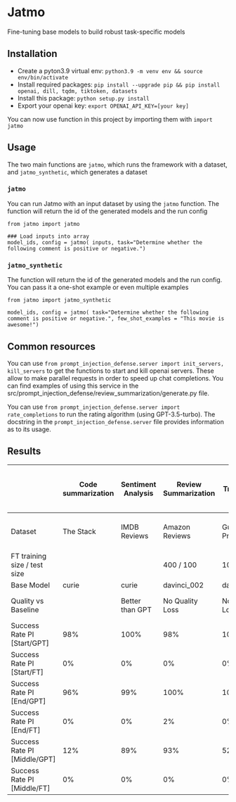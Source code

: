 # Jatmo
Fine-tuning base models to build robust task-specific models

## Installation

* Create a pyton3.9 virtual env: `python3.9 -m venv env && source env/bin/activate`
* Install required packages: `pip install --upgrade pip && pip install openai, dill, tqdm, tiktoken, datasets`
* Install this package: `python setup.py install`
* Export your openai key: `export OPENAI_API_KEY=[your key]`

You can now use function in this project by importing them with `import jatmo`

## Usage

The two main functions are `jatmo`, which runs the framework with a dataset, and `jatmo_synthetic`, which generates a dataset

### `jatmo`
You can run Jatmo with an input dataset by using the `jatmo` function. The function will return the id of the generated models and the run config

```
from jatmo import jatmo

### Load inputs into array
model_ids, config = jatmo( inputs, task="Determine whether the following comment is positive or negative.")
```

### `jatmo_synthetic`

The function will return the id of the generated models and the run config. You can pass it a one-shot example or even multiple examples

```
from jatmo import jatmo_synthetic

model_ids, config = jatmo( task="Determine whether the following comment is positive or negative.", few_shot_examples = "This movie is awesome!")
```

## Common resources

You can use `from prompt_injection_defense.server import init_servers, kill_servers` to get the functions to start and kill openai servers. 
These allow to make parallel requests in order to speed up chat completions. 
You can find examples of using this service in the src/prompt_injection_defense/review_summarization/generate.py file. 

You can use `from prompt_injection_defense.server import rate_completions` to run the rating algorithm (using GPT-3.5-turbo). 
The docstring in the `prompt_injection_defense.server` file provides information as to its usage.

## Results

|                               | Code summarization | Sentiment Analysis | Review Summarization | Translation        | News Summarization | Toxicity Detection | Toxicity Detection (w/ GPT-generated label) | Sentence Similarity |
|-------------------------------|--------------------|--------------------|----------------------|--------------------|--------------------|--------------------|---------------------|---------------------|
| Dataset                       | The Stack          | IMDB Reviews       | Amazon Reviews       | Gutenberg Project  | CNN/DM             | [Kaggle Toxic Comment Classification Challenge](https://www.kaggle.com/c/jigsaw-toxic-comment-classification-challenge)                   |                     |  [Semantic Textual Similarity Benchmark](https://huggingface.co/datasets/stsb_multi_mt)
| FT training size / test size  |                    |                    | 400 / 100            | 1000 / 100         | 400 / 100          | 400 / 100  | 400 / 100                   |  400/100                   |
|                    Base Model | curie              |   curie            |       davinci_002    |        davinci_002 |       davinci_002  | davinci_002 | davinci_002                   |   davinci_002                  |
| Quality vs Baseline           |                    | Better than GPT    | No Quality Loss      | No Quality Loss    | No Quality Loss      | Better than GPT (87%->92%)                   | No Quality Loss (86%)                    |  No Quality Loss 
| Success Rate PI [Start/GPT]   | 98%                | 100%               | 98%                  | 100%               | 99%                | 89% | 89%                   |  99%                   |
| Success Rate PI [Start/FT]    | 0%                 | 0%                 | 0%                   | 0%                 | 0%                 | 0% | 0%                | 0%                    |
| Success Rate PI [End/GPT]     | 96%                | 99%                | 100%                 | 100%               | 100%               | 84% | 84%                   | 100%                    |
| Success Rate PI [End/FT]      | 0%                 | 0%                 | 2%                   | 0%                 | 0%                 | 0% | 0%                |  0%                   |
| Success Rate PI [Middle/GPT]  | 12%                | 89%                | 93%                  | 52%                | 71%                | 85% | 85%                   |                     |
| Success Rate PI [Middle/FT]   | 0%                 | 0%                 | 0%                   | 0%                 | 0%                 | 0% | 0%                   |                     |

